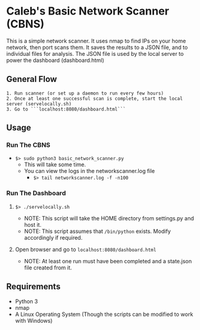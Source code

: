 

# Caleb's Basic Network Scanner (CBNS)

This is a simple network scanner. It uses nmap to find IPs on your home network, then port scans them.
It saves the results to a JSON file, and to individual files for analysis.
The JSON file is used by the local server to power the dashboard (dashboard.html)


## General Flow

    1. Run scanner (or set up a daemon to run every few hours)
    2. Once at least one successful scan is complete, start the local server (servelocally.sh)
    3. Go to ```localhost:8080/dashboard.html```

## Usage

### Run The CBNS

- ```$> sudo python3 basic_network_scanner.py```
    - This will take some time.
    - You can view the logs in the networkscanner.log file
        - ```$> tail networkscanner.log -f -n100```

### Run The Dashboard

1. ```$> ./servelocally.sh```
    - NOTE: This script will take the HOME directory from settings.py and host it.
    - NOTE: This script assumes that ```/bin/python``` exists. Modify accordingly if required.

2. Open browser and go to ```localhost:8080/dashboard.html```
    - NOTE: At least one run must have been completed and a state.json file created from it.


## Requirements

- Python 3
- nmap
- A Linux Operating System (Though the scripts can be modified to work with Windows)
